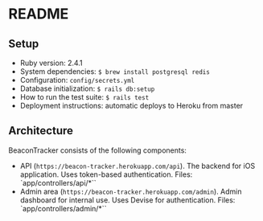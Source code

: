 # README

## Setup

- Ruby version: 2.4.1
- System dependencies: `$ brew install postgresql redis`
- Configuration: `config/secrets.yml`
- Database initialization: `$ rails db:setup`
- How to run the test suite: `$ rails test`
- Deployment instructions: automatic deploys to Heroku from master

## Architecture

BeaconTracker consists of the following components:

- API (`https://beacon-tracker.herokuapp.com/api`). The backend for iOS application. Uses token-based authentication. Files: `app/controllers/api/*``
- Admin area (`https://beacon-tracker.herokuapp.com/admin`). Admin dashboard for internal use. Uses Devise for authentication. Files: `app/controllers/admin/*``
